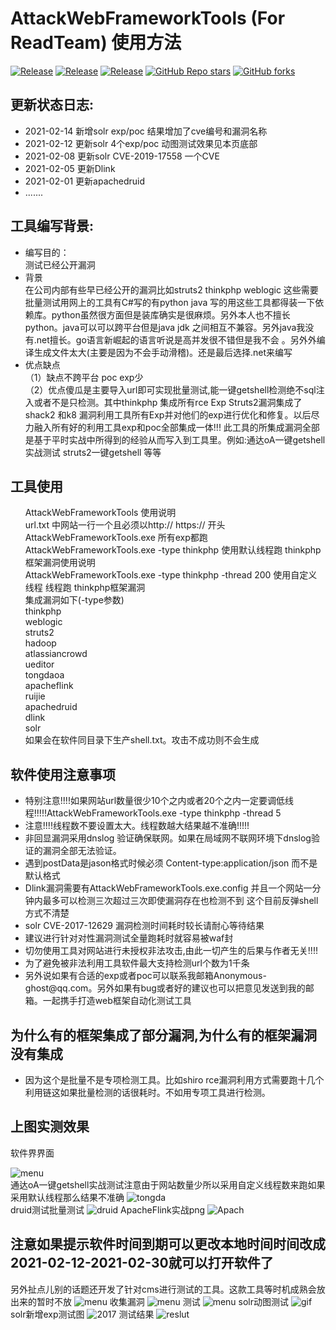 <h1>AttackWebFrameworkTools (For ReadTeam) 使用方法</h1>
<p><a href="https://github.com/Anonymous-ghost/AttackWebFramework"><img alt="Release" src="https://camo.githubusercontent.com/964e4d3644f53ea7c66f8a2cf39850cd6c41a81e2292bbbd643554fa5c84dba6/68747470733a2f2f696d672e736869656c64732e696f2f62616467652f707974686f6e2d332e382b2d626c756576696f6c6574" data-canonical-src="https://img.shields.io/badge/python-3.8+-blueviolet" style="max-width:100%;"></a>
<a href="https://github.com/Anonymous-ghost/AttackWebFramework"><img alt="Release" src="https://camo.githubusercontent.com/bffca7fa758d0a778a304f9fce39b8d158297031548577a7b9540e8ad714199b/68747470733a2f2f696d672e736869656c64732e696f2f62616467652f56657273696f6e2d76756c6d617020302e362d79656c6c6f77" data-canonical-src="https://img.shields.io/badge/Version-vulmap 0.6-yellow" style="max-width:100%;"></a>
<a href="https://github.com/Anonymous-ghost/AttackWebFramework"><img alt="Release" src="https://camo.githubusercontent.com/9d35fbd70ef5e0c436c9620c6147aaaa884f26c545fd1ecb924fbda8d4dec4f6/68747470733a2f2f696d672e736869656c64732e696f2f62616467652f4c4943454e53452d47504c2d666636396234" data-canonical-src="https://img.shields.io/badge/LICENSE-GPL-ff69b4" style="max-width:100%;"></a>
<a target="_blank" rel="noopener noreferrer" href="https://camo.githubusercontent.com/65ed7ba447f5e06f5f1e49164347ccb825afba8eb38af7fad58577e1555fe189/68747470733a2f2f696d672e736869656c64732e696f2f6769746875622f73746172732f7a687a796b65722f76756c6d61703f636f6c6f723d67726565"><img src="https://camo.githubusercontent.com/65ed7ba447f5e06f5f1e49164347ccb825afba8eb38af7fad58577e1555fe189/68747470733a2f2f696d672e736869656c64732e696f2f6769746875622f73746172732f7a687a796b65722f76756c6d61703f636f6c6f723d67726565" alt="GitHub Repo stars" data-canonical-src="https://img.shields.io/github/stars/zhzyker/vulmap?color=gree" style="max-width:100%;"></a>
<a target="_blank" rel="noopener noreferrer" href="https://camo.githubusercontent.com/2d1ffbd87cd358880d0cf188fb80fa1fce2422eecad072019652dc67bc085f43/68747470733a2f2f696d672e736869656c64732e696f2f6769746875622f666f726b732f7a687a796b65722f76756c6d6170"><img src="https://camo.githubusercontent.com/2d1ffbd87cd358880d0cf188fb80fa1fce2422eecad072019652dc67bc085f43/68747470733a2f2f696d672e736869656c64732e696f2f6769746875622f666f726b732f7a687a796b65722f76756c6d6170" alt="GitHub forks" data-canonical-src="https://img.shields.io/github/forks/zhzyker/vulmap" style="max-width:100%;"></a></p>
<h2>更新状态日志:</h2>
<ul>
  <li>2021-02-14 新增solr exp/poc 结果增加了cve编号和漏洞名称</li>
  <li>2021-02-12 更新solr 4个exp/poc 动图测试效果见本页底部</li>
  <li>2021-02-08 更新solr CVE-2019-17558 一个CVE</li>
  <li>2021-02-05 更新Dlink</li>
  <li>2021-02-01 更新apachedruid</li>
  <li>.......</li>
 </ul>
<h2>工具编写背景:</h2>
<ul>
<li>编写目的：<br>
测试已经公开漏洞
</li>
<li>背景<br>
在公司内部有些早已经公开的漏洞比如struts2 thinkphp weblogic 这些需要批量测试用网上的工具有C#写的有python java 写的用这些工具都得装一下依赖库。python虽然很方面但是装库确实是很麻烦。另外本人也不擅长python。java可以可以跨平台但是java jdk 之间相互不兼容。另外java我没有.net擅长。go语言新崛起的语言听说是高并发很不错但是我不会 。另外外编译生成文件太大(主要是因为不会手动滑稽)。还是最后选择.net来编写
</li>
<li>优点缺点<br>
（1）缺点不跨平台 poc exp少<br>
（2）优点傻瓜是主要导入url即可实现批量测试,能一键getshell检测绝不sql注入或者不是只检测。其中thinkphp 集成所有rce Exp Struts2漏洞集成了shack2  和k8 漏洞利用工具所有Exp并对他们的exp进行优化和修复。以后尽力融入所有好的利用工具exp和poc全部集成一体!!! 此工具的所集成漏洞全部是基于平时实战中所得到的经验从而写入到工具里。例如:通达oA一键getshell实战测试 struts2一键getshell 等等
</li>
</ul>
<h2>工具使用</h1>
<ul>
AttackWebFrameworkTools 使用说明<br/>
url.txt 中网站一行一个且必须以http:// https:// 开头<br/>
AttackWebFrameworkTools.exe 所有exp都跑<br/>
AttackWebFrameworkTools.exe -type thinkphp 使用默认线程跑 thinkphp框架漏洞使用说明<br/>
AttackWebFrameworkTools.exe -type thinkphp -thread 200 使用自定义线程 线程跑 thinkphp框架漏洞<br/>
集成漏洞如下(-type参数) <br/>
thinkphp<br/>
weblogic<br/>
struts2<br/>
hadoop<br/>
atlassiancrowd<br/>
ueditor<br/>
tongdaoa<br/>
apacheflink<br/>
ruijie<br/>
apachedruid<br/>
dlink<br/>
solr<br/>
如果会在软件同目录下生产shell.txt。攻击不成功则不会生成
</ul>
<h2>软件使用注意事项</h2>
<ul>
<li>特别注意!!!!如果网站url数量很少10个之内或者20个之内一定要调低线程!!!!!AttackWebFrameworkTools.exe -type thinkphp -thread 5</li>
<li>注意!!!!线程数不要设置太大。线程数越大结果越不准确!!!!!</li>
<li>非回显漏洞采用dnslog 验证确保联网。如果在局域网不联网环境下dnslog验证的漏洞全部无法验证。
</li>
<li>遇到postData是jason格式时候必须 Content-type:application/json 而不是默认格式<br/></li>
<li>Dlink漏洞需要有AttackWebFrameworkTools.exe.config 并且一个网站一分钟内最多可以检测三次超过三次即使漏洞存在也检测不到 这个目前反弹shell方式不清楚<br/></li>
<li>solr CVE-2017-12629 漏洞检测时间耗时较长请耐心等待结果</li>
<li>建议进行针对对性漏洞测试全量跑耗时就容易被waf封<br/></li>
<li>切勿使用工具对网站进行未授权非法攻击,由此一切产生的后果与作者无关!!!!</li>
<li>为了避免被非法利用工具软件最大支持检测url个数为1千条</li>
<li>另外说如果有合适的exp或者poc可以联系我邮箱Anonymous-ghost@qq.com。另外如果有bug或者好的建议也可以把意见发送到我的邮箱。一起携手打造web框架自动化测试工具</li>
</ul>
<h2>为什么有的框架集成了部分漏洞,为什么有的框架漏洞没有集成</h2>
<ul>
 <li>因为这个是批量不是专项检测工具。比如shiro rce漏洞利用方式需要跑十几个利用链这如果批量检测的话很耗时。不如用专项工具进行检测。<br/>
</li>
</ul>
<h2>上图实测效果</h2>
软件界界面

![menu](https://forum.90sec.com/uploads/default/optimized/2X/c/c8a0333b3c31d28c2db90798d3344dc369965c89_2_898x998.png)<br/>
通达oA一键getshell实战测试注意由于网站数量少所以采用自定义线程数来跑如果采用默认线程那么结果不准确
![tongda](https://github.com/Anonymous-ghost/AttackWebFrameworkTools/blob/main/tongda.png)<br/>
druid测试批量测试
![druid](https://forum.90sec.com/uploads/default/optimized/2X/a/aa2297c6a09ba219d4d2451b912fc6251e29ae44_2_1380x698.jpeg) 
ApacheFlink实战png
![Apach](https://forum.90sec.com/uploads/default/original/2X/8/85dafde5a3c59063e5877447361d461c47233682.png) 
<h2>注意如果提示软件时间到期可以更改本地时间时间改成2021-02-12-2021-02-30就可以打开软件了</h2>

另外扯点儿别的话题还开发了针对cms进行测试的工具。这款工具等时机成熟会放出来的暂时不放
![menu](https://forum.90sec.com/uploads/default/optimized/2X/b/b04f08fd772ede5e45145b8cf6df3e2c3067acd9_2_1248x1000.png)
收集漏洞
![menu](https://forum.90sec.com/uploads/default/optimized/2X/6/6ea0808a2eebfc7ec8c4b6aac0c4ae8e47bd4759_2_1246x998.jpeg)
测试
![menu](https://forum.90sec.com/uploads/default/optimized/2X/b/b545a978dccb5c41fa1417f2ae0ac5806652e62f_2_1326x1000.jpeg)
solr动图测试
![gif](https://github.com/Anonymous-ghost/AttackWebFrameworkTools/blob/main/Solr.gif?raw=true)
solr新增exp测试图
![2017](https://github.com/Anonymous-ghost/AttackWebFrameworkTools/blob/main/solr2017.png)
测试结果
![reslut](https://github.com/Anonymous-ghost/AttackWebFrameworkTools/blob/main/result.png)
